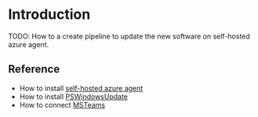 # Introduction 
TODO: How to a create pipeline to update the new software on self-hosted azure agent. 

## Reference
- How to install [self-hosted azure agent](https://docs.microsoft.com/en-us/azure/devops/pipelines/agents/v2-windows?view=azure-devops)
- How to install [PSWindowsUpdate]( https://www.itechtics.com/run-windows-update-cmd/)
- How to connect [MSTeams](https://www.scriptrunner.com/en/blog/teams-webhooks-via-powershell-part-1)